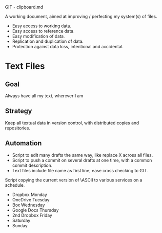 GIT - clipboard.md

A working document, aimed at improving / perfecting my system(s) of files.

* Easy access to working data.
* Easy access to reference data.
* Easy modification of data.
* Replication and duplication of data.
* Protection against data loss, intentional and accidental. 

# Text Files

## Goal

Always have all my text, wherever I am

## Strategy

Keep all textual data in version control, with distributed copies and repositories.

## Automation

- Script to edit many drafts the same way, like replace X across all files.
- Script to push a commit on several drafts at one time, with a common commit description.
- Text files include file name as first line, ease cross checking to GIT. 

Script copying the current version of \ASCII to various services on a schedule. 
- Dropbox Monday
- OneDrive Tuesday
- Box Wednesday
- Google Docs Thursday
- 2nd Dropbox Friday
- Saturday
- Sunday
